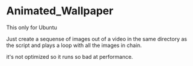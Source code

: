 # Animated_Wallpaper

This only for Ubuntu

Just create a sequense of images out of a video in the same directory as the script and plays a loop with all the images in chain.

it's not optimized so it runs so bad at performance.
